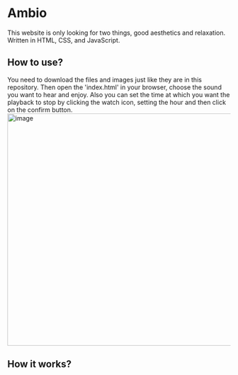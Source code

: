 # Ambio
This website is only looking for two things, good aesthetics and relaxation. Written in HTML, CSS, and JavaScript.

## How to use?
You need to download the files and images just like they are in this repository. Then open the 'index.html' in your browser, choose the sound you want to hear and enjoy.
Also you can set the time at which you want the playback to stop by clicking the watch icon, setting the hour and then click on the confirm button.
<img width="524" alt="image" src="https://github.com/juanAT520/Ambio/assets/106825751/fcc0e673-92fc-49a9-b299-d1eef26ec8b1">


## How it works?

